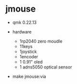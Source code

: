 # jmouse

* qmk 0.22.13

* hardware
  * 1rp2040 zero moudle 
  * 11keys
  * 1joystick
  * 1encoder
  * 1 0.91" oled
  * 1 adns5050 optical sensor

* make jmouse:via
